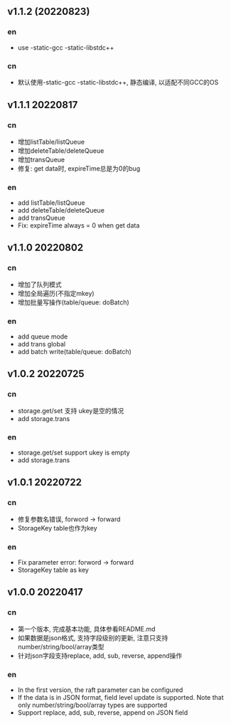 
## v1.1.2 (20220823)

### en

- use -static-gcc -static-libstdc++
### cn

- 默认使用-static-gcc -static-libstdc++, 静态编译, 以适配不同GCC的OS

## v1.1.1 20220817

### cn
- 增加listTable/listQueue 
- 增加deleteTable/deleteQueue
- 增加transQueue
- 修复: get data时, expireTime总是为0的bug
### en
- add listTable/listQueue
- add deleteTable/deleteQueue
- add transQueue
- Fix: expireTime always = 0 when get data

## v1.1.0 20220802

### cn
- 增加了队列模式
- 增加全局遍历(不指定mkey)
- 增加批量写操作(table/queue: doBatch)
### en
- add queue mode
- add trans global
- add batch write(table/queue: doBatch)

## v1.0.2 20220725

### cn
- storage.get/set 支持 ukey是空的情况
- add storage.trans
### en
- storage.get/set support ukey is empty
- add storage.trans


## v1.0.1 20220722

### cn
- 修复参数名错误, forword -> forward
- StorageKey table也作为key
### en
- Fix parameter error: forword -> forward
- StorageKey table as key

## v1.0.0 20220417

### cn
- 第一个版本, 完成基本功能, 具体参看README.md
- 如果数据是json格式, 支持字段级别的更新, 注意只支持number/string/bool/array类型
- 针对json字段支持replace, add, sub, reverse, append操作

### en
- In the first version, the raft parameter can be configured
- If the data is in JSON format, field level update is supported. Note that only number/string/bool/array types are supported
- Support replace, add, sub, reverse, append on JSON field
 


